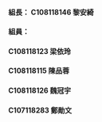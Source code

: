 
#### 組長： C108118146 黎安綺
#### 組員：
#### C108118123 梁依玲
#### C108118115 陳品蓉
#### C108118126 魏冠宇
#### C107118283 鄭勛文
